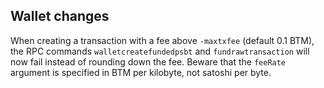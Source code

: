 Wallet changes
--------------
When creating a transaction with a fee above `-maxtxfee` (default 0.1 BTM),
the RPC commands `walletcreatefundedpsbt` and  `fundrawtransaction` will now fail
instead of rounding down the fee. Beware that the `feeRate` argument is specified
in BTM per kilobyte, not satoshi per byte.

